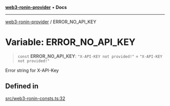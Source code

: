 [**web3-ronin-provider**](../README.md) • **Docs**

***

[web3-ronin-provider](../globals.md) / ERROR\_NO\_API\_KEY

# Variable: ERROR\_NO\_API\_KEY

> `const` **ERROR\_NO\_API\_KEY**: `"X-API-KEY not provided!"` = `"X-API-KEY not provided!"`

Error string for X-API-Key

## Defined in

[src/web3-ronin-consts.ts:32](https://github.com/chuacw/web3-ronin-provider/blob/5e9462adf1edb8f1f7982dc5f4e5bd7094a4d6eb/src/web3-ronin-consts.ts#L32)
